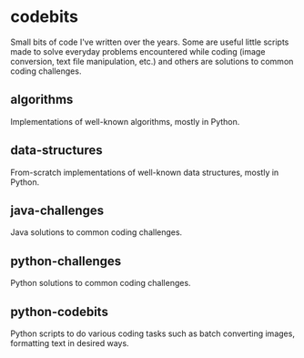 # codebits
Small bits of code I've written over the years. Some are useful little scripts made to solve everyday problems encountered while coding (image conversion, text file manipulation, etc.) and others are solutions to common coding challenges.

## algorithms
Implementations of well-known algorithms, mostly in Python.

## data-structures
From-scratch implementations of well-known data structures, mostly in Python.

## java-challenges
Java solutions to common coding challenges.

## python-challenges
Python solutions to common coding challenges.

## python-codebits
Python scripts to do various coding tasks such as batch converting images, formatting text in desired ways.
